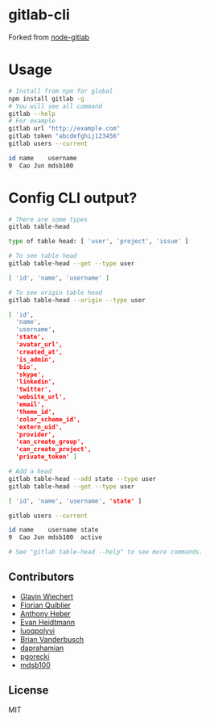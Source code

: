 gitlab-cli
===========
Forked from [node-gitlab](https://github.com/moul/node-gitlab)

Usage
=====
```bash
# Install from npm for global
npm install gitlab -g
# You will see all command
gitlab --help
# For example
gitlab url "http://example.com"
gitlab token "abcdefghij123456"
gitlab users --current

id name    username
9  Cao Jun mdsb100

```

Config CLI output?
=====
```bash
# There are some types
gitlab table-head

type of table head: [ 'user', 'project', 'issue' ]

# To see table head
gitlab table-head --get --type user

[ 'id', 'name', 'username' ]

# To see origin table head
gitlab table-head --origin --type user

[ 'id',
  'name',
  'username',
  'state',
  'avatar_url',
  'created_at',
  'is_admin',
  'bio',
  'skype',
  'linkedin',
  'twitter',
  'website_url',
  'email',
  'theme_id',
  'color_scheme_id',
  'extern_uid',
  'provider',
  'can_create_group',
  'can_create_project',
  'private_token' ]

# Add a head
gitlab table-head --add state --type user
gitlab table-head --get --type user

[ 'id', 'name', 'username', 'state' ]

gitlab users --current

id name    username state
9  Cao Jun mdsb100  active

# See "gitlab table-head --help" to see more commands.
```

Contributors
------------

- [Glavin Wiechert](https://github.com/Glavin001)
- [Florian Quiblier](https://github.com/fofoy)
- [Anthony Heber](https://github.com/aheber)
- [Evan Heidtmann](https://github.com/ezheidtmann)
- [luoqpolyvi](https://github.com/luoqpolyvi)
- [Brian Vanderbusch](https://github.com/LongLiveCHIEF)
- [daprahamian](https://github.com/daprahamian)
- [pgorecki](https://github.com/pgorecki)
- [mdsb100](https://github.com/mdsb100)

License
-------

MIT
